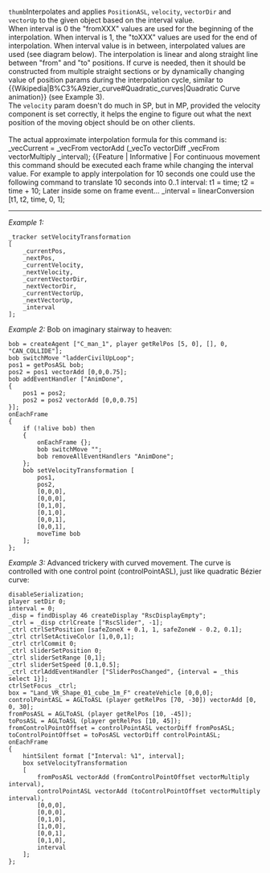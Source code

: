 `thumb`Interpolates and applies `PositionASL`, `velocity`, `vectorDir` and `vectorUp` to the given object based on the interval value.<br>
When interval is 0 the "fromXXX" values are used for the beginning of the interpolation. When interval is 1, the "toXXX" values are used for the end of interpolation. When interval value is in between, interpolated values are used (see diagram below). The interpolation is linear and along straight line between "from" and "to" positions. If curve is needed, then it should be constructed from multiple straight sections or by dynamically changing value of position params during the interpolation cycle, similar to {{Wikipedia|B%C3%A9zier_curve#Quadratic_curves|Quadratic Curve animation}} (see Example 3).
<br>
The `velocity` param doesn't do much in SP, but in MP, provided the velocity component is set correctly, it helps the engine to figure out what the next position of the moving object should be on other clients.<br><br>
The actual approximate interpolation formula for this command is:
<sqf>_vecCurrent = _vecFrom vectorAdd (_vecTo vectorDiff _vecFrom vectorMultiply _interval);</sqf>
{{Feature | Informative | For continuous movement this command should be executed each frame while changing the interval value. For example to apply interpolation for 10 seconds one could use the following command to translate 10 seconds into 0..1 interval:
<sqf>t1 = time;
t2 = time + 10;</sqf> 
Later inside some on frame event...
<sqf>_interval = linearConversion [t1, t2, time, 0, 1];</sqf>


---
*Example 1:*
```sqf
_tracker setVelocityTransformation 
[
	_currentPos,
	_nextPos,
	_currentVelocity,
	_nextVelocity,
	_currentVectorDir,
	_nextVectorDir,
	_currentVectorUp,
	_nextVectorUp,
	_interval
];
```

*Example 2:*
Bob on imaginary stairway to heaven:

```sqf
bob = createAgent ["C_man_1", player getRelPos [5, 0], [], 0, "CAN_COLLIDE"];
bob switchMove "ladderCivilUpLoop";
pos1 = getPosASL bob;
pos2 = pos1 vectorAdd [0,0,0.75];
bob addEventHandler ["AnimDone", 
{
	pos1 = pos2;
	pos2 = pos2 vectorAdd [0,0,0.75]
}];
onEachFrame
{
	if (!alive bob) then 
	{
		onEachFrame {};
		bob switchMove "";
		bob removeAllEventHandlers "AnimDone";
	};
	bob setVelocityTransformation [
		pos1, 
		pos2, 
		[0,0,0], 
		[0,0,0], 
		[0,1,0], 
		[0,1,0], 
		[0,0,1], 
		[0,0,1],
		moveTime bob
	];
};
```

*Example 3:*
Advanced trickery with curved movement. The curve is controlled with one control point (controlPointASL), just like quadratic Bézier curve:

```sqf
disableSerialization;
player setDir 0;
interval = 0;
_disp = findDisplay 46 createDisplay "RscDisplayEmpty";
_ctrl = _disp ctrlCreate ["RscSlider", -1];
_ctrl ctrlSetPosition [safeZoneX + 0.1, 1, safeZoneW - 0.2, 0.1];
_ctrl ctrlSetActiveColor [1,0,0,1];
_ctrl ctrlCommit 0;
_ctrl sliderSetPosition 0;
_ctrl sliderSetRange [0,1];
_ctrl sliderSetSpeed [0.1,0.5];
_ctrl ctrlAddEventHandler ["SliderPosChanged", {interval = _this select 1}];
ctrlSetFocus _ctrl;
box = "Land_VR_Shape_01_cube_1m_F" createVehicle [0,0,0];
controlPointASL = AGLToASL (player getRelPos [70, -30]) vectorAdd [0, 0, 30];
fromPosASL = AGLToASL (player getRelPos [10, -45]);
toPosASL = AGLToASL (player getRelPos [10, 45]);
fromControlPointOffset = controlPointASL vectorDiff fromPosASL;
toControlPointOffset = toPosASL vectorDiff controlPointASL;
onEachFrame
{
	hintSilent format ["Interval: %1", interval];
	box setVelocityTransformation
	[
		fromPosASL vectorAdd (fromControlPointOffset vectorMultiply interval),
		controlPointASL vectorAdd (toControlPointOffset vectorMultiply interval),
		[0,0,0],
		[0,0,0],
		[0,1,0],
		[1,0,0],
		[0,0,1],
		[0,1,0],
		interval
	];
};
```